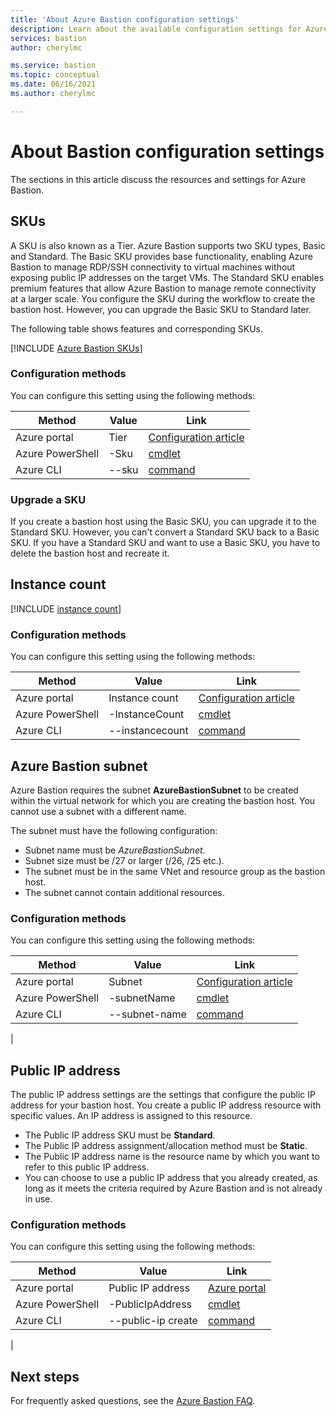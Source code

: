 ```yaml
---
title: 'About Azure Bastion configuration settings'
description: Learn about the available configuration settings for Azure Bastion.
services: bastion
author: cherylmc

ms.service: bastion
ms.topic: conceptual
ms.date: 06/16/2021
ms.author: cherylmc

---
```


# About Bastion configuration settings

The sections in this article discuss the resources and settings for Azure Bastion.

## <a name="sku"></a>SKUs

A SKU is also known as a Tier. Azure Bastion supports two SKU types, Basic and Standard. The Basic SKU provides base functionality, enabling Azure Bastion to manage RDP/SSH connectivity to virtual machines without exposing public IP addresses on the target VMs. The Standard SKU enables premium features that allow Azure Bastion to manage remote connectivity at a larger scale. You configure the SKU during the workflow to create the bastion host. However, you can upgrade the Basic SKU to Standard later.

The following table shows features and corresponding SKUs.

[!INCLUDE [Azure Bastion SKUs](../../includes/bastion-sku.md)]

### Configuration methods

You can configure this setting using the following methods:

| Method | Value | Link |
| --- | --- | --- |
| Azure portal | Tier | [Configuration article](https://portal.azure.com) |
| Azure PowerShell | -Sku  | [cmdlet](/powershell/module/az.network/new-azbastion#parameters) |
| Azure CLI | --sku|[command](/cli/azure/network/bastion)|

### Upgrade a SKU

If you create a bastion host using the Basic SKU, you can upgrade it to the Standard SKU. However, you can't convert a Standard SKU back to a Basic SKU. If you have a Standard SKU and want to use a Basic SKU, you have to delete the bastion host and recreate it.

[//]: # (Add link to How-to when available)

## <a name="instance"></a>Instance count

[!INCLUDE [instance count](../../includes/bastion-instance-count.md)]

[//]: # (Add link to How-to when it is available.)

### Configuration methods

You can configure this setting using the following methods:

| Method | Value | Link |
| --- | --- | --- |
| Azure portal |Instance count  | [Configuration article](https://portal.azure.com)|
| Azure PowerShell | -InstanceCount|[cmdlet](/powershell/module/az.network/new-azbastion#parameters)|
| Azure CLI | --instancecount |[command](/cli/azure/network/bastion)|

## <a name="subnet"></a>Azure Bastion subnet

Azure Bastion requires the subnet **AzureBastionSubnet** to be created within the virtual network for which you are creating the bastion host. You cannot use a subnet with a different name.

The subnet must have the following configuration:

* Subnet name must be *AzureBastionSubnet*.
* Subnet size must be /27 or larger (/26, /25 etc.).
* The subnet must be in the same VNet and resource group as the bastion host.
* The subnet cannot contain additional resources.

### Configuration methods

You can configure this setting using the following methods:

| Method | Value | Link |
| --- | --- |--- |
| Azure portal | Subnet  |[Configuration article](https://portal.azure.com)|
| Azure PowerShell | -subnetName|[cmdlet](/powershell/module/az.network/new-azbastion#parameters) |
| Azure CLI |  --subnet-name | [command](/cli/azure/network/vnet#az_network_vnet_create)
|

## <a name="public-ip"></a>Public IP address

The public IP address settings are the settings that configure the public IP address for your bastion host. You create a public IP address resource with specific values. An IP address is assigned to this resource.

* The Public IP address SKU must be **Standard**.
* The Public IP address assignment/allocation method must be **Static**.
* The Public IP address name is the resource name by which you want to refer to this public IP address.
* You can choose to use a public IP address that you already created, as long as it meets the criteria required by Azure Bastion and is not already in use.

### Configuration methods

You can configure this setting using the following methods:

| Method | Value | Link |
| --- | --- |--- |
| Azure portal | Public IP address |[Azure portal](https://portal.azure.com)|
| Azure PowerShell | -PublicIpAddress| [cmdlet](/powershell/module/az.network/new-azbastion#parameters)  |
| Azure CLI | --public-ip create |[command](/cli/azure/network/public-ip)
|

## Next steps

For frequently asked questions, see the [Azure Bastion FAQ](bastion-faq.md).
